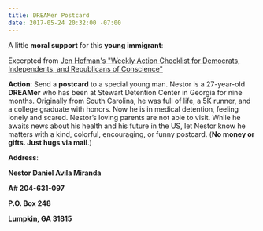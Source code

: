 ```yaml
---
title: DREAMer Postcard
date: 2017-05-24 20:32:00 -07:00
---
```


A little **moral support** for this **young immigrant**:

Excerpted from [Jen Hofman's "Weekly Action Checklist for Democrats, Independents, and Republicans of Conscience"](https://jenniferhofmann.com/home/weekly-action-checklist-democrats-independents-republicans-conscience/)
 
**Action**: Send a **postcard** to a special young man.
Nestor is a 27-year-old **DREAMer** who has been at Stewart Detention Center in Georgia for nine months. Originally from South Carolina, he was full of life, a 5K runner, and a college graduate with honors. Now he is in medical detention, feeling lonely and scared. Nestor’s loving parents are not able to visit. While he awaits news about his health and his future in the US, let Nestor know he matters with a kind, colorful, encouraging, or funny postcard. (**No money or gifts. Just hugs via mail**.)
 
**Address**: 

**Nestor Daniel Avila Miranda**

**A# 204-631-097**

**P.O. Box 248**

**Lumpkin, GA 31815**
